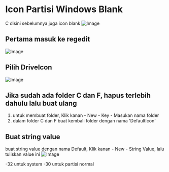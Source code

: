 # Icon Partisi Windows Blank  
C disini sebelumnya juga icon blank
![Image](https://github.com/user-attachments/assets/1a8b149e-5fbe-4d01-a94e-014d51039c22)

## Pertama masuk ke regedit
![Image](https://github.com/user-attachments/assets/73ffc336-a268-4767-a010-b587303d6149)

## Pilih DriveIcon
![Image](https://github.com/user-attachments/assets/f6f89702-b37c-4693-8ba6-3926827564b4)

## Jika sudah ada folder C dan F, hapus terlebih dahulu lalu buat ulang
1. untuk membuat folder, Klik kanan - New - Key - Masukan nama folder
2. dalam folder C dan F buat kembali folder dengan nama 'DefaultIcon'

## Buat string value
buat string value dengan nama Default, Klik kanan - New - String Value, lalu tuliskan value ini
![Image](https://github.com/user-attachments/assets/d9acd26f-2721-439b-834c-725b7c213cf1)

-32 untuk system
-30 untuk partisi normal
